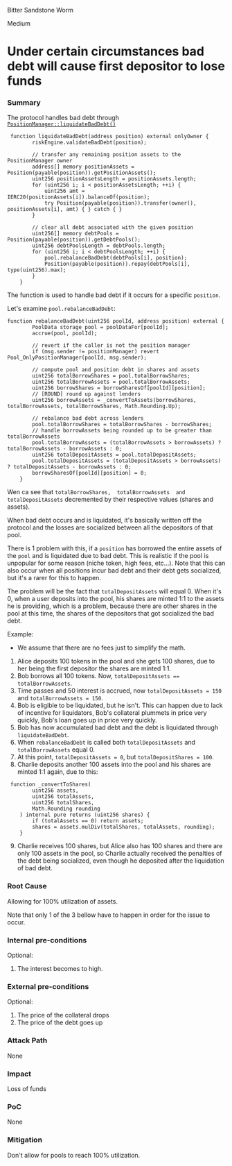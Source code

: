 Bitter Sandstone Worm

Medium

# Under certain circumstances bad debt will cause first depositor to lose funds

### Summary
The protocol handles bad debt through [`PositionManager::liquidateBadDebt()`](https://github.com/sherlock-audit/2024-08-sentiment-v2/blob/0b472f4bffdb2c7432a5d21f1636139cc01561a5/protocol-v2/src/PositionManager.sol#L446)

```solidity
 function liquidateBadDebt(address position) external onlyOwner {
        riskEngine.validateBadDebt(position);

        // transfer any remaining position assets to the PositionManager owner
        address[] memory positionAssets = Position(payable(position)).getPositionAssets();
        uint256 positionAssetsLength = positionAssets.length;
        for (uint256 i; i < positionAssetsLength; ++i) {
            uint256 amt = IERC20(positionAssets[i]).balanceOf(position);
            try Position(payable(position)).transfer(owner(), positionAssets[i], amt) { } catch { }
        }

        // clear all debt associated with the given position
        uint256[] memory debtPools = Position(payable(position)).getDebtPools();
        uint256 debtPoolsLength = debtPools.length;
        for (uint256 i; i < debtPoolsLength; ++i) {
            pool.rebalanceBadDebt(debtPools[i], position);
            Position(payable(position)).repay(debtPools[i], type(uint256).max);
        }
    }
```

The function is used to handle bad debt if it occurs for a specific `position`.

Let's examine `pool.rebalanceBadDebt`:

```solidity
function rebalanceBadDebt(uint256 poolId, address position) external {
        PoolData storage pool = poolDataFor[poolId];
        accrue(pool, poolId);

        // revert if the caller is not the position manager
        if (msg.sender != positionManager) revert Pool_OnlyPositionManager(poolId, msg.sender);

        // compute pool and position debt in shares and assets
        uint256 totalBorrowShares = pool.totalBorrowShares;
        uint256 totalBorrowAssets = pool.totalBorrowAssets;
        uint256 borrowShares = borrowSharesOf[poolId][position];
        // [ROUND] round up against lenders
        uint256 borrowAssets = _convertToAssets(borrowShares, totalBorrowAssets, totalBorrowShares, Math.Rounding.Up);

        // rebalance bad debt across lenders
        pool.totalBorrowShares = totalBorrowShares - borrowShares;
        // handle borrowAssets being rounded up to be greater than totalBorrowAssets
        pool.totalBorrowAssets = (totalBorrowAssets > borrowAssets) ? totalBorrowAssets - borrowAssets : 0;
        uint256 totalDepositAssets = pool.totalDepositAssets;
        pool.totalDepositAssets = (totalDepositAssets > borrowAssets) ? totalDepositAssets - borrowAssets : 0;
        borrowSharesOf[poolId][position] = 0;
    }
```

Wen ca see that `totalBorrowShares,  totalBorrowAssets  and totalDepositAssets` decremented by their respective values (shares and assets).

When bad debt occurs and is liquidated, it's basically written off the protocol and the losses are socialized between all the depositors of that pool.

There is 1 problem with this, if a `position` has borrowed the entire assets of the `pool` and is liquidated due to bad debt. This is realistic if the pool is unpopular for some reason (niche token, high fees, etc...). Note that this can also occur when all positions incur bad debt and their debt gets socialized, but it's a rarer for this to happen.

The problem will be the fact that `totalDepositAssets` will equal 0. When it's 0, when a user deposits into the pool, his shares are minted 1:1 to the assets he is providing, which is a problem, because there are other shares in the pool at this time, the shares of the depositors that got socialized the bad debt.

Example:
- We assume that there are no fees just to simplify the math.

1. Alice deposits 100 tokens in the pool and she gets 100 shares, due to her being the first depositor the shares are minted 1:1.
2. Bob borrows all 100 tokens. Now, `totalDepositAssets == totalBorrowAssets`.
3. Time passes and 50 interest is accrued, now `totalDepositAssets = 150` and `totalBorrowAssets = 150`.
4. Bob is eligible to be liquidated, but he isn't. This can happen due to lack of incentive for liquidators, Bob's collateral plummets in price very quickly, Bob's loan goes up in price very quickly.
5. Bob has now accumulated bad debt and the debt is liquidated through `liquidateBadDebt`.
6. When `rebalanceBadDebt` is called both `totalDepositAssets` and `totalBorrowAssets` equal 0.
7. At this point, `totalDepositAssets = 0`, but `totalDepositShares = 100`.
8. Charlie deposits another 100 assets into the pool and his shares are minted 1:1 again, due to this:
```solidity
 function _convertToShares(
        uint256 assets,
        uint256 totalAssets,
        uint256 totalShares,
        Math.Rounding rounding
    ) internal pure returns (uint256 shares) {
        if (totalAssets == 0) return assets;
        shares = assets.mulDiv(totalShares, totalAssets, rounding);
    }
```
9. Charlie receives 100 shares, but Alice also has 100 shares and there are only 100 assets in the pool, so Charlie actually received the penalties of the debt being socialized, even though he deposited after the liquidation of bad debt.

### Root Cause
Allowing for 100% utilization of assets.

Note that only 1 of the 3 bellow have to happen in order for the issue to occur.
### Internal pre-conditions
Optional:
1. The interest becomes to high.

### External pre-conditions
Optional:
1. The price of the collateral drops
2. The price of the debt goes up

### Attack Path

None

### Impact
Loss of funds

### PoC
None

### Mitigation
Don't allow for pools to reach 100% utilization.